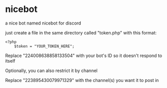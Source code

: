 # nicebot
a nice bot named nicebot for discord

just create a file in the same directory called "token.php" with this format:

```
<?php
	$token = "YOUR_TOKEN_HERE";
```

Replace "224008638858133504" with your bot's ID so it doesn't respond to itself

Optionally, you can also restrict it by channel

Replace "223895430079971329" with the channel(s) you want it to post in
